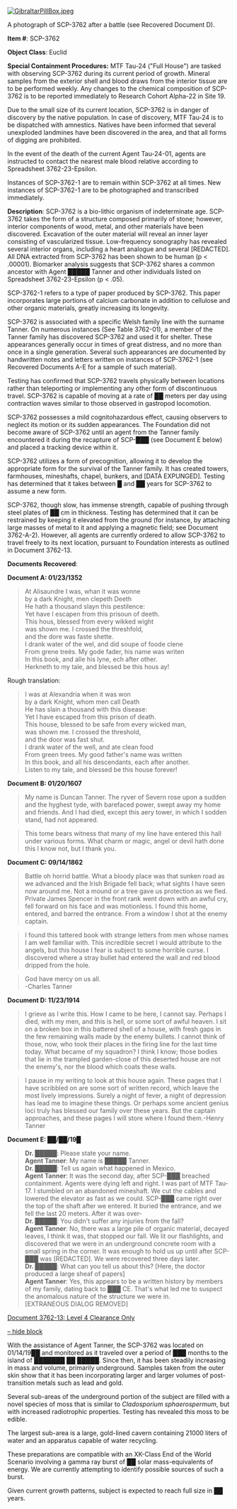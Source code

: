 [![GibraltarPillBox.jpeg](http://scp-wiki.wdfiles.com/local--resized-images/scp-3762/GibraltarPillBox.jpeg/medium.jpg)](http://scp-wiki.wdfiles.com/local--files/scp-3762/GibraltarPillBox.jpeg)

A photograph of SCP-3762 after a battle (see Recovered Document D).

**Item #**: SCP-3762

**Object Class**: Euclid

**Special Containment Procedures:** MTF Tau-24 ("Full House") are tasked with observing SCP-3762 during its current period of growth. Mineral samples from the exterior shell and blood draws from the interior tissue are to be performed weekly. Any changes to the chemical composition of SCP-3762 is to be reported immediately to Research Cohort Alpha-22 in Site 19.

Due to the small size of its current location, SCP-3762 is in danger of discovery by the native population. In case of discovery, MTF Tau-24 is to be dispatched with amnestics. Natives have been informed that several unexploded landmines have been discovered in the area, and that all forms of digging are prohibited.

In the event of the death of the current Agent Tau-24-01, agents are instructed to contact the nearest male blood relative according to Spreadsheet 3762-23-Epsilon.

Instances of SCP-3762-1 are to remain within SCP-3762 at all times. New instances of SCP-3762-1 are to be photographed and transcribed immediately.

**Description**: SCP-3762 is a bio-lithic organism of indeterminate age. SCP-3762 takes the form of a structure composed primarily of stone; however, interior components of wood, metal, and other materials have been discovered. Excavation of the outer material will reveal an inner layer consisting of vascularized tissue. Low-frequency sonography has revealed several interior organs, including a heart analogue and several \[REDACTED\]. All DNA extracted from SCP-3762 has been shown to be human (p < .00001). Biomarker analysis suggests that SCP-3762 shares a common ancestor with Agent █████ Tanner and other individuals listed on Spreadsheet 3762-23-Epsilon (p < .05).

SCP-3762-1 refers to a type of paper produced by SCP-3762. This paper incorporates large portions of calcium carbonate in addition to cellulose and other organic materials, greatly increasing its longevity.

SCP-3762 is associated with a specific Welsh family line with the surname Tanner. On numerous instances (See Table 3762-01), a member of the Tanner family has discovered SCP-3762 and used it for shelter. These appearances generally occur in times of great distress, and no more than once in a single generation. Several such appearances are documented by handwritten notes and letters written on instances of SCP-3762-1 (see Recovered Documents A-E for a sample of such material).

Testing has confirmed that SCP-3762 travels physically between locations rather than teleporting or implementing any other form of discontinuous travel. SCP-3762 is capable of moving at a rate of ██ meters per day using contraction waves similar to those observed in gastropod locomotion.

SCP-3762 possesses a mild cognitohazardous effect, causing observers to neglect its motion or its sudden appearances. The Foundation did not become aware of SCP-3762 until an agent from the Tanner family encountered it during the recapture of SCP-███ (see Document E below) and placed a tracking device within it.

SCP-3762 utilizes a form of precognition, allowing it to develop the appropriate form for the survival of the Tanner family. It has created towers, farmhouses, mineshafts, chapel, bunkers, and \[DATA EXPUNGED\]. Testing has determined that it takes between █ and ██ years for SCP-3762 to assume a new form.

SCP-3762, though slow, has immense strength, capable of pushing through steel plates of ██ cm in thickness. Testing has determined that it can be restrained by keeping it elevated from the ground (for instance, by attaching large masses of metal to it and applying a magnetic field; see Document 3762-A-2). However, all agents are currently ordered to allow SCP-3762 to travel freely to its next location, pursuant to Foundation interests as outlined in Document 3762-13.

**Documents Recovered**:

**Document A: 01/23/1352**

> At Alisaundre I was, whan it was wonne  
> by a dark Knight, men clepeth Deeth  
> He hath a thousand slayn this pestilence:  
> Yet have I escapen from this prisoun of deeth.  
> This hous, blessed from every wikked wight  
> was shown me. I crossed the threshfold,  
> and the dore was faste shette.  
> I drank water of the wel, and did soupe of foode clene  
> From grene treës. My gode fader, his name was writen  
> In this book, and alle his lyne, ech after other.  
> Herkneth to my tale, and blessed be this hous ay!

Rough translation:

> I was at Alexandria when it was won  
> by a dark Knight, whom men call Death  
> He has slain a thousand with this disease:  
> Yet I have escaped from this prison of death.  
> This house, blessed to be safe from every wicked man,  
> was shown me. I crossed the threshold,  
> and the door was fast shut.  
> I drank water of the well, and ate clean food  
> From green trees. My good father's name was written  
> In this book, and all his descendants, each after another.  
> Listen to my tale, and blessed be this house forever!

**Document B: 01/20/1607**

> My name is Duncan Tanner. The ryver of Severn rose upon a sudden and the hyghest tyde, with barefaced power, swept away my home and friends. And I had died, except this aery tower, in which I sodden stand, had not appeared.

> This tome bears witness that many of my line have entered this hall under various forms. What charm or magic, angel or devil hath done this I know not, but I thank you.

**Document C: 09/14/1862**

> Battle oh horrid battle. What a bloody place was that sunken road as we advanced and the Irish Brigade fell back; what sights I have seen now around me. Not a mound or a tree gave us protection as we fled. Private James Spencer in the front rank went down with an awful cry, fell forward on his face and was motionless. I found this home, entered, and barred the entrance. From a window I shot at the enemy captain.

> I found this tattered book with strange letters from men whose names I am well familiar with. This incredible secret I would attribute to the angels, but this house I fear is subject to some horrible curse. I discovered where a stray bullet had entered the wall and red blood dripped from the hole.

> God have mercy on us all.  
> \-Charles Tanner

**Document D: 11/23/1914**

> I grieve as I write this. How I came to be here, I cannot say. Perhaps I died, with my men, and this is hell, or some sort of awful heaven. I sit on a broken box in this battered shell of a house, with fresh gaps in the few remaining walls made by the enemy bullets. I cannot think of those, now, who took their places in the firing line for the last time today. What became of my squadron? I think I know; those bodies that lie in the trampled garden-close of this deserted house are not the enemy's, nor the blood which coats these walls.

> I pause in my writing to look at this house again. These pages that I have scribbled on are some sort of written record, which leave the most lively impressions. Surely a night of fever, a night of depression has lead me to imagine these things. Or perhaps some ancient genius loci truly has blessed our family over these years. But the captain approaches, and these pages I will store where I found them.-Henry Tanner

**Document E: ██/██/19█**

> **Dr. █████**: Please state your name.  
> **Agent Tanner**: My name is █████ Tanner.  
> **Dr. █████**: Tell us again what happened in Mexico.  
> **Agent Tanner**: It was the second day, after SCP-███ breached containment. Agents were dying left and right. I was part of MTF Tau-17. I stumbled on an abandoned mineshaft. We cut the cables and lowered the elevator as fast as we could. SCP-███ came right over the top of the shaft after we entered. It buried the entrance, and we fell the last 20 meters. After it was over-  
> **Dr. █████**: You didn't suffer any injuries from the fall?  
> **Agent Tanner**: No, there was a large pile of organic material, decayed leaves, I think it was, that stopped our fall. We lit our flashlights, and discovered that we were in an underground concrete room with a small spring in the corner. It was enough to hold us up until after SCP-███ was \[REDACTED\]. We were recovered three days later.  
> **Dr. █████**: What can you tell us about this? \[Here, the doctor produced a large sheaf of papers\]  
> **Agent Tanner**: Yes, this appears to be a written history by members of my family, dating back to ███ CE. That's what led me to suspect the anomalous nature of the structure we were in.  
> \[EXTRANEOUS DIALOG REMOVED\]

[Document 3762-13: Level 4 Clearance Only](javascript:;)

[– hide block](javascript:;)

With the assistance of Agent Tanner, the SCP-3762 was located on 01/14/19██ and monitored as it traveled over a period of ███ months to the island of ███████ ██ █████. Since then, it has been steadily increasing in mass and volume, primarily underground. Samples taken from the outer skin show that it has been incorporating larger and larger volumes of post-transition metals such as lead and gold.

Several sub-areas of the underground portion of the subject are filled with a novel species of moss that is similar to _Cladosporium sphaerospermum_, but with increased radiotrophic properties. Testing has revealed this moss to be edible.

The largest sub-area is a large, gold-lined cavern containing 21000 liters of water and an apparatus capable of water recycling.

These preparations are compatible with an XK-Class End of the World Scenario involving a gamma ray burst of ██ solar mass-equivalents of energy. We are currently attempting to identify possible sources of such a burst.

Given current growth patterns, subject is expected to reach full size in ██ years.